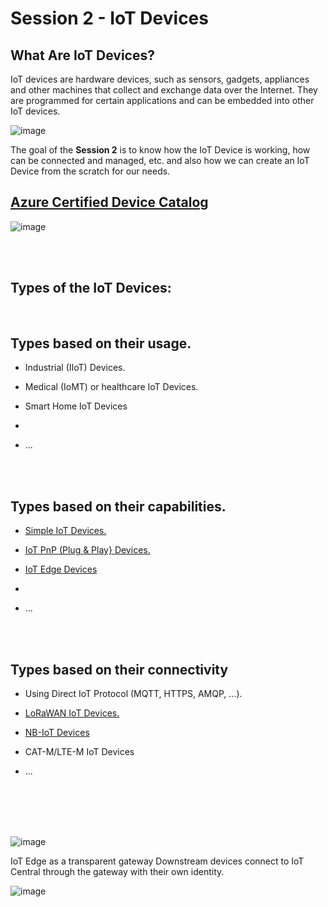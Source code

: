 <h1>Session 2 - IoT Devices</h1>

<h2>What Are IoT Devices?</h2>
IoT devices are hardware devices, such as sensors, gadgets, appliances and other machines that collect and exchange data over the Internet. They are programmed for certain applications and can be embedded into other IoT devices.


![image](https://github.com/romankiss/R-IoT/assets/30365471/3ae4bad5-b56a-4ef1-9fa1-b9368a02bc22)

The goal of the <b>Session 2</b> is to know how the IoT Device is working, how can be connected and managed, etc. and also how we can create an IoT Device from the scratch for our needs.  


 <h2><a href="https://devicecatalog.azure.com/">Azure Certified Device Catalog</a></h2>

![image](https://github.com/romankiss/R-IoT/assets/30365471/fb343bb0-97e6-41cd-92b3-5049e9207935)

<br />
<br />

<h2>Types of the IoT Devices:</h2>
<br />

<h2>Types based on their usage.</h2>
<ul>
    <li><p>Industrial (IIoT) Devices.</p></li>
    <li><p>Medical (IoMT) or healthcare IoT Devices.</p></li>
    <li><p>Smart Home IoT Devices</p></li>
    <li><p></p></li> 
    <li><p>...</p></li> 
   </ul>

<br />
<br />

<h2>Types based on their capabilities.</h2>

  <ul>
    <li><p><a href="https://devicecatalog.azure.com/">Simple IoT Devices.</a></p></li>
    <li><p><a href="https://devicecatalog.azure.com/">IoT PnP (Plug & Play} Devices.</a></p></li>
    <li><p><a href="https://github.com/romankiss/R-IoT/blob/main/Projects/Hands-on%20Labs/Azure%20IoT/July2023/5.%20Session%202%20-%20IoT%20Devices/IoT-Edge-Devices.md">IoT Edge Devices</a></p></li>
    <li><p></p></li> 
    <li><p>...</p></li> 
   </ul>

<br />
<br />

<h2>Types based on their connectivity</h2>
<ul>
    <li><p>Using Direct IoT Protocol (MQTT, HTTPS, AMQP, ...).</p></li>
    <li><p><a href="https://devicecatalog.azure.com/">LoRaWAN IoT Devices.</a></p></li>
    <li><p><a href="https://devicecatalog.azure.com/">NB-IoT Devices</a></p></li>
    <li><p>CAT-M/LTE-M IoT Devices</p></li> 
    <li><p>...</p></li> 
   </ul>

<br />
<br />


  






<br />
<br />

![image](https://github.com/romankiss/R-IoT/assets/30365471/fd85c0d5-0ba6-4bb0-9b3a-ead88add179b)



IoT Edge as a transparent gateway
Downstream devices connect to IoT Central through the gateway with their own identity.

![image](https://github.com/romankiss/R-IoT/assets/30365471/5de224a9-fe71-4456-b165-3b7ce179b958)






